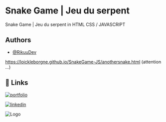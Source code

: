 
# Snake Game | Jeu du serpent


Snake Game | Jeu du serpent in HTML CSS / JAVASCRIPT
## Authors

- [@RikuuDev](https://github.com/LoickLeBorgne)

https://loickleborgne.github.io/SnakeGame-JS/anothersnake.html (attention ...)

## 🔗 Links
[![portfolio](https://img.shields.io/badge/my_portfolio-000?style=for-the-badge&logo=ko-fi&logoColor=white)](https://loickleborgne.github.io/new-portfolio/)

[![linkedin](https://img.shields.io/badge/linkedin-0A66C2?style=for-the-badge&logo=linkedin&logoColor=white)](https://www.linkedin.com/in/rikudev/)



![Logo](https://i.postimg.cc/0j6h4rgz/Logo-rikuudev.png)

